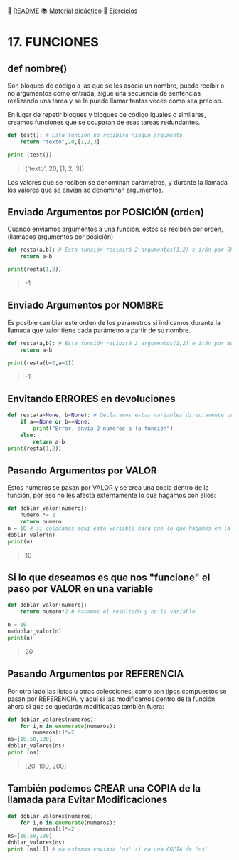 :page_with_curl: [README](../README.md) :books: [Material didáctico](/documentation/indicedocu.md) :pencil: [Ejercicios](/tests/indicetests.md)

# 17. FUNCIONES
## def nombre()

Son bloques de código a las que se les asocia un nombre, puede recibir o no argumentos como entrada, sigue una secuencia de sentencias realizando una tarea y se la puede llamar tantas veces como sea preciso.

En lugar de repetir bloques y bloques de código iguales o similares, creamos funciones que se ocuparan de esas tareas redundantes.


````python
def test(): # Esta función no recibirá ningún argumento.
    return "texto",20,[1,2,3]

print (test())
````
>('texto', 20, [1, 2, 3])

Los valores que se reciben se denominan parámetros, 
y durante la llamada los valores que se envían se denominan argumentos.

## Enviado Argumentos por POSICIÓN (orden)
Cuando enviamos argumentos a una función, estos se reciben por orden, (llamados argumentos por posición)


````python
def resta(a,b): # Esta función recibirá 2 argumentos(1,2) e irán por ORDEN 1 será 'a' y 2 será 'b'
    return a-b

print(resta(1,2))
````
>-1

## Enviado Argumentos por NOMBRE
Es posible cambiar este orden de los parámetros si 
indicamos durante la llamada que valor tiene cada parámetro a partir de su nombre.
````python
def resta(a,b): # Esta función recibirá 2 argumentos(1,2) e irán por NOMBRE 1 será 'a' y 2 será 'b'
    return a-b

print(resta(b=2,a=1))
````
>-1

## Envitando ERRORES en devoluciones

````python
def resta(a=None, b=None): # Declaramos estas variables directamente con None (vacías)
    if a==None or b==None:
        print("Error, envía 2 números a la función")
    else:
        return a-b
print(resta(1,2))
````

## Pasando Argumentos por VALOR
Estos números se pasan por VALOR y se crea una copia dentro de la función, 
por eso no les afecta externamente lo que hagamos con ellos:
````python
def doblar_valor(numero):
    numero *= 2 
    return numero
n = 10 # si colocamos aquí esta variable hará que lo que hagamos en la función no tendrá efecto
doblar_valor(n)
print(n) 
````
>10

## Si lo que deseamos es que nos "funcione" el paso por VALOR en una variable

````python
def doblar_valor(numero):
    return numero*2 # Pasamos el resultado y no la variable

n = 10 
n=doblar_valor(n)
print(n) 
````
>20

## Pasando Argumentos por REFERENCIA

Por otro lado las listas u otras colecciones, como son tipos compuestos se pasan por REFERENCIA, 
y aquí si las modificamos dentro de la función ahora si que se quedarán modificadas también fuera:

````python
def doblar_valores(numeros):
    for i,n in enumerate(numeros):
        numeros[i]*=2 
ns=[10,50,100]
doblar_valores(ns)
print (ns)

````
>[20, 100, 200]



## También podemos CREAR una COPIA de la llamada para Evitar Modificaciones
````python
def doblar_valores(numeros):
    for i,n in enumerate(numeros):
        numeros[i]*=2 
ns=[10,50,100]
doblar_valores(ns)
print (ns[:]) # no estamos enviado 'ns' si no una COPIA de 'ns'
````
